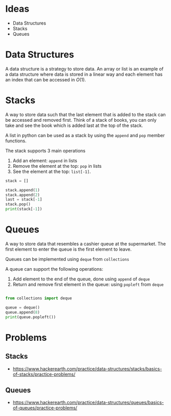# Ideas
* Data Structures
* Stacks
* Queues

# Data Structures

A data structure is a strategy to store data. An array or list is an example of a data structure where data is stored in a linear way and each element has an index that can be accessed in $O(1)$.

# Stacks

  A way to store data such that the last element that is added to the stack can be accessed and removed first. Think of a stack of books, you can only take and see the book which is added last at the top of the stack.

  A list in python can be used as a stack by using the `append` and `pop` member functions.

  The stack supports 3 main operations
  1. Add an element: `append` in lists
  2. Remove the element at the top: `pop` in lists
  3. See the element at the top: `list[-1]`.

  ```python
  stack = []

  stack.append(1)
  stack.append(2)
  last = stack[-1]
  stack.pop()
  print(stack[-1])
  ```

# Queues

  A way to store data that resembles a cashier queue at the supermarket. The first element to enter the queue is the first element to leave.

  Queues can be implemented using `deque` from `collections`

  A queue can support the following operations:
  1. Add element to the end of the queue, done using `append` of `deque`
  2. Return and remove first element in the queue: using `popleft` from `deque`

  ```python

  from collections import deque

  queue = deque()
  queue.append(8)
  print(queue.popleft())
  ```

# Problems

## Stacks
* https://www.hackerearth.com/practice/data-structures/stacks/basics-of-stacks/practice-problems/
## Queues
* https://www.hackerearth.com/practice/data-structures/queues/basics-of-queues/practice-problems/

